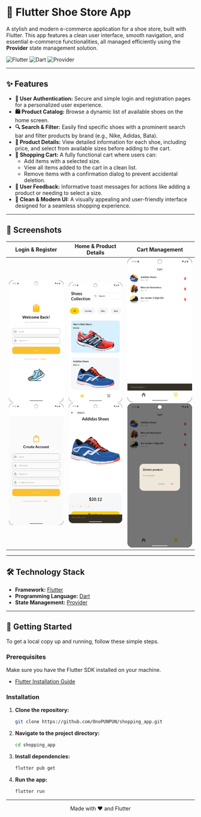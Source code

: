 # 👟 Flutter Shoe Store App

A stylish and modern e-commerce application for a shoe store, built with Flutter. This app features a clean user interface, smooth navigation, and essential e-commerce functionalities, all managed efficiently using the **Provider** state management solution.

![Flutter](https://img.shields.io/badge/Flutter-%2302569B.svg?style=for-the-badge&logo=Flutter&logoColor=white)
![Dart](https://img.shields.io/badge/Dart-%230175C2.svg?style=for-the-badge&logo=Dart&logoColor=white)
![Provider](https://img.shields.io/badge/State%20Management-Provider-blue?style=for-the-badge)

---

## ✨ Features

-   **🚪 User Authentication:** Secure and simple login and registration pages for a personalized user experience.
-   **🛍️ Product Catalog:** Browse a dynamic list of available shoes on the home screen.
-   **🔍 Search & Filter:** Easily find specific shoes with a prominent search bar and filter products by brand (e.g., Nike, Adidas, Bata).
-   **👟 Product Details:** View detailed information for each shoe, including price, and select from available sizes before adding to the cart.
-   **🛒 Shopping Cart:** A fully functional cart where users can:
    -   Add items with a selected size.
    -   View all items added to the cart in a clean list.
    -   Remove items with a confirmation dialog to prevent accidental deletion.
-   **💬 User Feedback:** Informative toast messages for actions like adding a product or needing to select a size.
-   **🎨 Clean & Modern UI:** A visually appealing and user-friendly interface designed for a seamless shopping experience.

---

## 📸 Screenshots

| Login & Register | Home & Product Details | Cart Management |
| :---: | :---: | :---: |
| <img src="screenshots/s1.png" alt="Login Screen" width="250"/> <img src="screenshots/s2.png" alt="Register Screen" width="250"/> | <img src="screenshots/s3.png" alt="Home Screen" width="250"/> <img src="screenshots/s4.png" alt="Details Screen" width="250"/> | <img src="screenshots/s5.png" alt="Cart Screen" width="250"/> <img src="screenshots/s6.png" alt="Delete Confirmation" width="250"/> |

---

## 🛠️ Technology Stack

-   **Framework:** [Flutter](https://flutter.dev/)
-   **Programming Language:** [Dart](https://dart.dev/)
-   **State Management:** [Provider](https://pub.dev/packages/provider)

---

## 🚀 Getting Started

To get a local copy up and running, follow these simple steps.

### Prerequisites

Make sure you have the Flutter SDK installed on your machine.
-   [Flutter Installation Guide](https://flutter.dev/docs/get-started/install)

### Installation

1.  **Clone the repository:**
    ```sh
    git clone https://github.com/OnoPUNPUN/shopping_app.git
    ```
2.  **Navigate to the project directory:**
    ```sh
    cd shopping_app
    ```
3.  **Install dependencies:**
    ```sh
    flutter pub get
    ```
4.  **Run the app:**
    ```sh
    flutter run
    ```

---

<p align="center">
  Made with ❤️ and Flutter
</p>
